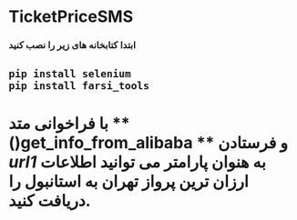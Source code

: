 # TicketPriceSMS
### ابتدا کتابخانه های زیر را نصب کنید 
``` pip install selenium ```\
``` pip install farsi_tools ```
---
# با فراخوانی متد ** ()get_info_from_alibaba **  و فرستادن *url1* به هنوان پارامتر می توانید اطلاعات ارزان ترین پرواز تهران به استانبول را دریافت کنید.
~~~ get_info_from_alibaba(url2)







